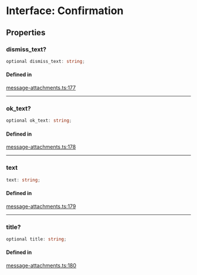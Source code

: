# Interface: Confirmation

## Properties

### dismiss\_text?

```ts
optional dismiss_text: string;
```

#### Defined in

[message-attachments.ts:177](https://github.com/slackapi/node-slack-sdk/blob/7b348598b763c2b7545d1042b5f0429775cfa62c/packages/types/src/message-attachments.ts#L177)

***

### ok\_text?

```ts
optional ok_text: string;
```

#### Defined in

[message-attachments.ts:178](https://github.com/slackapi/node-slack-sdk/blob/7b348598b763c2b7545d1042b5f0429775cfa62c/packages/types/src/message-attachments.ts#L178)

***

### text

```ts
text: string;
```

#### Defined in

[message-attachments.ts:179](https://github.com/slackapi/node-slack-sdk/blob/7b348598b763c2b7545d1042b5f0429775cfa62c/packages/types/src/message-attachments.ts#L179)

***

### title?

```ts
optional title: string;
```

#### Defined in

[message-attachments.ts:180](https://github.com/slackapi/node-slack-sdk/blob/7b348598b763c2b7545d1042b5f0429775cfa62c/packages/types/src/message-attachments.ts#L180)
